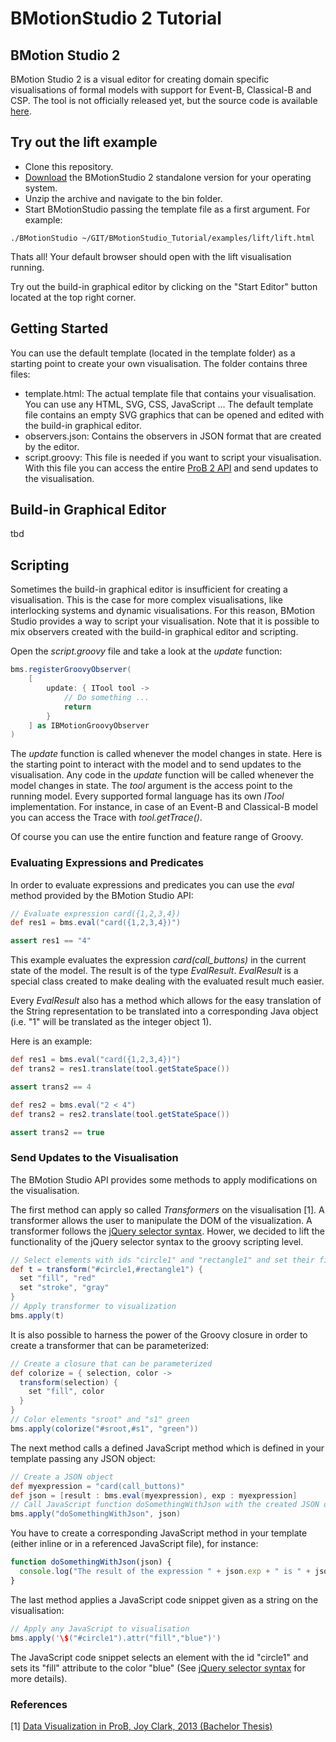 # BMotionStudio 2 Tutorial

## BMotion Studio 2

BMotion Studio 2 is a visual editor for creating domain specific visualisations of formal models with support for Event-B, Classical-B and CSP. The tool is not officially released yet, but the source code is available [here](https://github.com/bendisposto/prob2).

## Try out the lift example

* Clone this repository.
* [Download](http://www.stups.hhu.de/bmotionstudio/index.php/Downloads) the BMotionStudio 2 standalone version for your operating system.
* Unzip the archive and navigate to the bin folder.
* Start BMotionStudio passing the template file as a first argument. For example:

```
./BMotionStudio ~/GIT/BMotionStudio_Tutorial/examples/lift/lift.html
```

Thats all! Your default browser should open with the lift visualisation running.

Try out the build-in graphical editor by clicking on the "Start Editor" button located at the top right corner.

## Getting Started

You can use the default template (located in the template folder) as a starting point to create your own visualisation. The folder contains three files:

* template.html: The actual template file that contains your visualisation. You can use any HTML, SVG, CSS, JavaScript ... The default template file contains an empty SVG graphics that can be opened and edited with the build-in graphical editor.
* observers.json: Contains the observers in JSON format that are created by the editor.
* script.groovy: This file is needed if you want to script your visualisation. With this file you can access the entire [ProB 2 API](http://nightly.cobra.cs.uni-duesseldorf.de/prob2/developer-documentation/prob-devel.pdf) and send updates to the visualisation.

## Build-in Graphical Editor

tbd

## Scripting

Sometimes the build-in graphical editor is insufficient for creating a visualisation. This is the case for more complex visualisations, like interlocking systems and dynamic visualisations. For this reason, BMotion Studio provides a way to script your visualisation. Note that it is possible to mix observers created with the build-in graphical editor and scripting.

Open the _script.groovy_ file and take a look at the _update_ function:

```groovy
bms.registerGroovyObserver(
	[
		update: { ITool tool ->
			// Do something ...
			return
		}
	] as IBMotionGroovyObserver
)
```

The _update_ function is called whenever the model changes in state. Here is the starting point to interact with the model and to send updates to the visualisation. Any code in the _update_ function will be called whenever the model changes in state. The _tool_ argument is the access point to the running model. Every supported formal language has its own _ITool_ implementation. For instance, in case of an Event-B and Classical-B model you can access the Trace with _tool.getTrace()_.

Of course you can use the entire function and feature range of Groovy.

### Evaluating Expressions and Predicates

In order to evaluate expressions and predicates you can use the _eval_ method provided by the BMotion Studio API:
```groovy
// Evaluate expression card({1,2,3,4})
def res1 = bms.eval("card({1,2,3,4})")

assert res1 == "4"
```
This example evaluates the expression _card(call_buttons)_ in the current state of the model. The result is of the type _EvalResult_. _EvalResult_ is a special class created to make dealing with the evaluated result much easier.

Every _EvalResult_ also has a method which allows for the easy translation of the String representation to be translated into a corresponding Java object (i.e. "1" will be translated as the integer object 1).

Here is an example:

```groovy
def res1 = bms.eval("card({1,2,3,4})")
def trans2 = res1.translate(tool.getStateSpace())

assert trans2 == 4

def res2 = bms.eval("2 < 4")
def trans2 = res2.translate(tool.getStateSpace())

assert trans2 == true
```

### Send Updates to the Visualisation

The BMotion Studio API provides some methods to apply modifications on the visualisation. 

The first method can apply so called _Transformers_ on the visualisation [1]. A transformer allows the user to manipulate the DOM of the visualization. A transformer follows the [jQuery selector syntax](http://api.jquery.com/category/selectors). Hower, we decided to lift the functionality of the jQuery selector syntax to the groovy scripting level.

```groovy
// Select elements with ids "circle1" and "rectangle1" and set their fill and stroke attributes
def t = transform("#circle1,#rectangle1") {
  set "fill", "red"
  set "stroke", "gray"
}
// Apply transformer to visualization
bms.apply(t)
```

It is also possible to harness the power of the Groovy closure in order to create a transformer that can be parameterized:

```groovy
// Create a closure that can be parameterized
def colorize = { selection, color ->
  transform(selection) {
    set "fill", color
  }
}
// Color elements "sroot" and "s1" green
bms.apply(colorize("#sroot,#s1", "green"))
```

The next method calls a defined JavaScript method which is defined in your template passing any JSON object:

```groovy
// Create a JSON object
def myexpression = "card(call_buttons)"
def json = [result : bms.eval(myexpression), exp : myexpression]
// Call JavaScript function doSomethingWithJson with the created JSON object
bms.apply("doSomethingWithJson", json)
```

You have to create a corresponding JavaScript method in your template (either inline or in a referenced JavaScript file), for instance:

```javascript
function doSomethingWithJson(json) {
  console.log("The result of the expression " + json.exp + " is " + json.result)
}
```

The last method applies a JavaScript code snippet given as a string on the visualisation:

```groovy
// Apply any JavaScript to visualisation
bms.apply('\$("#circle1").attr("fill","blue")')
```
The JavaScript code snippet selects an element with the id "circle1" and sets its "fill" attribute to the color "blue" (See [jQuery selector syntax](http://api.jquery.com/category/selectors) for more details).

### References
[1] [Data Visualization in ProB, Joy Clark, 2013 (Bachelor Thesis)](http://www.stups.hhu.de/w/Data_Visualization_in_ProB)


